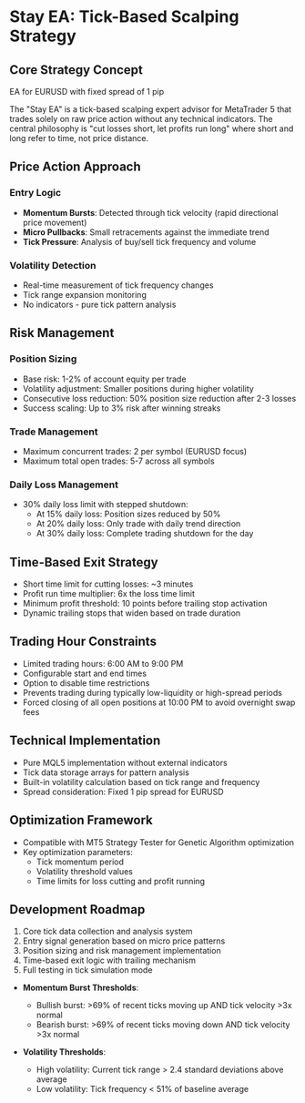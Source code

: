 # Stay EA: Tick-Based Scalping Strategy

## Core Strategy Concept
EA for EURUSD with fixed spread of 1 pip

The "Stay EA" is a tick-based scalping expert advisor for MetaTrader 5 that trades solely on raw price action without any technical indicators. The central philosophy is "cut losses short, let profits run long" where short and long refer to time, not price distance.

## Price Action Approach

### Entry Logic
- **Momentum Bursts**: Detected through tick velocity (rapid directional price movement)
- **Micro Pullbacks**: Small retracements against the immediate trend
- **Tick Pressure**: Analysis of buy/sell tick frequency and volume

### Volatility Detection
- Real-time measurement of tick frequency changes
- Tick range expansion monitoring
- No indicators - pure tick pattern analysis

## Risk Management

### Position Sizing
- Base risk: 1-2% of account equity per trade
- Volatility adjustment: Smaller positions during higher volatility
- Consecutive loss reduction: 50% position size reduction after 2-3 losses
- Success scaling: Up to 3% risk after winning streaks

### Trade Management
- Maximum concurrent trades: 2 per symbol (EURUSD focus)
- Maximum total open trades: 5-7 across all symbols

### Daily Loss Management
- 30% daily loss limit with stepped shutdown:
  - At 15% daily loss: Position sizes reduced by 50%
  - At 20% daily loss: Only trade with daily trend direction
  - At 30% daily loss: Complete trading shutdown for the day

## Time-Based Exit Strategy

- Short time limit for cutting losses: ~3 minutes
- Profit run time multiplier: 6x the loss time limit
- Minimum profit threshold: 10 points before trailing stop activation
- Dynamic trailing stops that widen based on trade duration

## Trading Hour Constraints

- Limited trading hours: 6:00 AM to 9:00 PM
- Configurable start and end times
- Option to disable time restrictions
- Prevents trading during typically low-liquidity or high-spread periods
- Forced closing of all open positions at 10:00 PM to avoid overnight swap fees

## Technical Implementation

- Pure MQL5 implementation without external indicators
- Tick data storage arrays for pattern analysis
- Built-in volatility calculation based on tick range and frequency
- Spread consideration: Fixed 1 pip spread for EURUSD

## Optimization Framework

- Compatible with MT5 Strategy Tester for Genetic Algorithm optimization
- Key optimization parameters:
  - Tick momentum period
  - Volatility threshold values
  - Time limits for loss cutting and profit running

## Development Roadmap

1. Core tick data collection and analysis system
2. Entry signal generation based on micro price patterns
3. Position sizing and risk management implementation
4. Time-based exit logic with trailing mechanism
5. Full testing in tick simulation mode

- **Momentum Burst Thresholds**:
  - Bullish burst: >69% of recent ticks moving up AND tick velocity >3x normal
  - Bearish burst: >69% of recent ticks moving down AND tick velocity >3x normal

  
- **Volatility Thresholds**:
  - High volatility: Current tick range > 2.4 standard deviations above average
  - Low volatility: Tick frequency < 51% of baseline average
